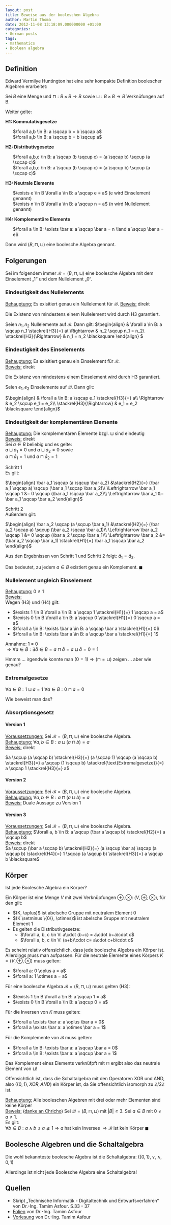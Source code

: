 ```yaml
---
layout: post
title: Beweise aus der booleschen Algebra
author: Martin Thoma
date: 2012-11-08 13:18:09.000000000 +01:00
categories:
- German posts
tags:
- mathematics
- Boolean algebra
---
```

## Definition
Edward Vermilye Huntington hat eine sehr kompakte Definition boolescher
Algebren erarbeitet:

Sei $B$ eine Menge und $\sqcap: B \times B \rightarrow B$ sowie
$\sqcup: B \times B \rightarrow B$ Verkn&uuml;fungen auf B.

Weiter gelte:

<strong>H1: Kommutativgesetze</strong>
<ul style="list-style-type:none;">
  <li>$\forall a,b \in B: a \sqcap b = b \sqcap a$</li>
  <li>$\forall a,b \in B: a \sqcup b = b \sqcup a$</li>
</ul>

<strong>H2: Distributivgesetze</strong>
<ul style="list-style-type:none;">
  <li>$\forall a,b,c \in B: a \sqcap (b \sqcup c) = (a \sqcap b) \sqcup (a \sqcap c)$</li>
  <li>$\forall a,b,c \in B: a \sqcup (b \sqcap c) = (a \sqcup b) \sqcup (a \sqcap c)$</li>
</ul>

<strong>H3: Neutrale Elemente</strong>
<ul style="list-style-type:none;">
  <li>$\exists e \in B \forall a \in B: a \sqcap e = a$ (e wird Einselement genannt)</li>
  <li>$\exists n \in B \forall a \in B: a \sqcup n = a$ (n wird Nullelement genannt)</li>
</ul>

<strong>H4: Komplement&auml;re Elemente</strong>
<ul style="list-style-type:none;">
  <li>$\forall a \in B: \exists \bar a: a \sqcap \bar a = n \land a \sqcup \bar a = e$</li>
</ul>

Dann wird $(B, \sqcap, \sqcup)$ eine boolesche Algebra gennant.

## Folgerungen
Sei im folgendem immer $\mathcal{B} = (B, \sqcap, \sqcup)$ eine boolesche
Algebra mit dem Einselement &bdquo;1&ldquo; und dem Nullelement
&bdquo;0&ldquo;.

### Eindeutigkeit des Nullelements
<u>Behauptung:</u> Es exisitiert genau ein Nullelement f&uuml;r $\mathcal{B}$.
<u>Beweis:</u> direkt

Die Existenz von mindestens einem Nullelement wird durch H3 garantiert.

Seien $n_1, n_2$ Nullelemente auf $\mathcal{B}$. Dann gilt:
$\begin{align}
                           & \forall a \in B: a \sqcup n_1 \stackrel{H3}{=} a\\
\Rightarrow                & n_2 \sqcup n_1 = n_2\\
\stackrel{H3}{\Rightarrow} & n_1 = n_2 \blacksquare
\end{align} $

### Eindeutigkeit des Einselements
<u>Behauptung:</u> Es exisitiert genau ein Einselement f&uuml;r $\mathcal{B}$.<br/>
<u>Beweis:</u> direkt

Die Existenz von mindestens einem Einselement wird durch H3 garantiert.

Seien $e_1, e_2$ Einselemente auf $\mathcal{B}$. Dann gilt:

$\begin{align}
                           & \forall a \in B: a \sqcap e_1 \stackrel{H3}{=} a\\
\Rightarrow                & e_2 \sqcup e_1 = e_2\\
\stackrel{H3}{\Rightarrow} & e_1 = e_2 \blacksquare
\end{align}$

### Eindeutigkeit der komplement&auml;ren Elemente
<u>Behauptung:</u> Die komplement&auml;ren Elemente bzgl. $\sqcup$ sind eindeutig<br/>
<u>Beweis:</u> direkt<br/>
Sei $a \in B$ beliebig und es gelte:<br/>
$a \sqcup \bar a_1 = 0$ und $a \sqcup \bar a_2 = 0$ sowie<br/>
$a \sqcap \bar a_1 = 1$ und $a \sqcap \bar a_2 = 1$

Schritt 1<br/>
Es gilt:

$\begin{align}
 \bar a_1 \sqcap (a \sqcup \bar a_2) &\stackrel{H2}{=} (\bar a_1 \sqcap a) \sqcup (\bar a_1 \sqcap \bar a_2)\\
\Leftrightarrow \bar a_1 \sqcap 1    &= 0 \sqcup (\bar a_1 \sqcap \bar a_2)\\
\Leftrightarrow \bar a_1             &= \bar a_1 \sqcap \bar a_2
\end{align}$

Schritt 2<br/>
Au&szlig;erdem gilt:

$\begin{align}
\bar a_2 \sqcap (a \sqcup \bar a_1) &\stackrel{H2}{=} (\bar a_2 \sqcap a) \sqcup (\bar a_2 \sqcap \bar a_1)\\
\Leftrightarrow \bar a_2 \sqcap 1   &= 0 \sqcup (\bar a_2 \sqcap \bar a_1)\\
\Leftrightarrow \bar a_2            &= (\bar a_2 \sqcap \bar a_1) \stackrel{H1}{=} \bar a_1 \sqcap \bar a_2
\end{align}$

Aus den Ergebnissen von Schritt 1 und Schritt 2 folgt:
$\bar a_1 = \bar a_2$.

Das bedeutet, zu jedem $a \in B$ existiert genau ein Komplement. $\blacksquare$


### Nullelement ungleich Einselement
<u>Behauptung:</u> $0 \neq 1$<br/>
<u>Beweis:</u><br/>
Wegen (H3) und (H4) gilt:
<ul>
  <li>$\exists 1 \in B \forall a \in B: a \sqcap 1 \stackrel{H1}{=} 1 \sqcap a = a$</li>
  <li>$\exists 0 \in B \forall a \in B: a \sqcup 0 \stackrel{H1}{=} 0 \sqcup a = a$</li>
  <li>$\forall a \in B: \exists \bar a \in B: a \sqcap \bar a \stackrel{H1}{=} 0$</li>
  <li>$\forall a \in B: \exists \bar a \in B: a \sqcup \bar a \stackrel{H1}{=} 1$</li>
</ul>

Annahme: 1 = 0<br/>
$\Rightarrow \forall a \in B: \exists \bar a \in B = a \sqcap \bar a = a \sqcup \bar a = 0 = 1$

Hmmm ... irgendwie konnte man $(0 = 1) \Rightarrow (\sqcap = \sqcup)$ zeigen
... aber wie genau?

### Extremalgesetze
$\forall a \in B: 1 \sqcup a = 1$
$\forall a \in B: 0 \sqcap a = 0$

Wie beweist man das?

### Absorptionsgesetz

#### Version 1
<u>Voraussetzungen:</u> Sei $\mathcal{B} = (B, \sqcap, \sqcup)$ eine boolesche Algebra.<br/>
<u>Behauptung:</u> $\forall a, b \in B: a \sqcup (a \sqcap b) = a$<br/>
<u>Beweis:</u> direkt

$a \sqcup (a \sqcap b) \stackrel{H3}{=} (a \sqcap 1) \sqcup (a \sqcap b) \stackrel{H3}{=} a \sqcap (1 \sqcup b) \stackrel{\text{Extremalgesetze}}{=} a \sqcap 1 \stackrel{H3}{=} a$

#### Version 2
<u>Voraussetzungen:</u> Sei $\mathcal{B} = (B, \sqcap, \sqcup)$ eine boolesche Algebra.<br/>
<u>Behauptung:</u> $\forall a, b \in B: a \sqcap (a \sqcup b) = a$<br/>
<u>Beweis:</u> Duale Aussage zu Version 1<br/>

#### Version 3
<u>Voraussetzungen:</u> Sei $\mathcal{B} = (B, \sqcap, \sqcup)$ eine boolesche Algebra.<br/>
<u>Behauptung:</u> $\forall a, b \in B: a \sqcup (\bar a \sqcap b) \stackrel{H2}{=} a \sqcup b$<br/>
<u>Beweis:</u> direkt<br/>
$a \sqcup (\bar a \sqcap b) \stackrel{H2}{=} (a \sqcup \bar a) \sqcap (a \sqcup b) \stackrel{H4}{=} 1 \sqcap (a \sqcup b) \stackrel{H3}{=} a \sqcup b \blacksquare$

## Körper
Ist jede Boolesche Algebra ein K&ouml;rper?

Ein K&ouml;rper ist eine Menge $V$ mit zwei Verkn&uuml;pfungen
$\oplus, \otimes$: $(V, \oplus, \otimes)$, f&uuml;r den gilt:
<ul>
  <li>$(K, \oplus)$ ist abelsche Gruppe mit neutralem Element 0</li>
  <li>$(K \setminus \{0\}, \otimes)$ ist abelsche Gruppe mit neutralem Element 1</li>
  <li>Es gelten die Distributivgesetze:
    <ul>
      <li>$\forall a, b, c \in V: a\cdot (b+c) = a\cdot b+a\cdot c$</li>
      <li>$\forall a, b, c \in V: (a+b)\cdot c= a\cdot c+b\cdot c$</li>
    </ul>
  </li>
</ul>

Es scheint relativ offensichtlich, dass jede boolesche Algebra ein K&ouml;rper
ist. Allerdings muss man aufpassen. F&uuml;r die neutrale Elemente eines
K&ouml;rpers $K = (V, \oplus, \otimes)$ muss gelten:

<ul>
    <li>$\forall a: 0 \oplus a = a$</li>
    <li>$\forall a: 1 \otimes a = a$</li>
</ul>

F&uuml;r eine boolesche Algebra $\mathcal{B} = (B, \sqcap, \sqcup)$ muss gelten
(H3):

<ul>
  <li>$\exists 1 \in B \forall a \in B: a \sqcap 1 = a$</li>
  <li>$\exists 0 \in B \forall a \in B: a \sqcup 0 = a$</li>
</ul>


F&uuml;r die Inversen von $K$ muss gelten:

<ul>
  <li>$\forall a \exists \bar a: a \oplus \bar a = 0$</li>
  <li>$\forall a \exists \bar a: a \otimes \bar a = 1$</li>
</ul>


F&uuml;r die Komplemente von $\mathcal{B}$ muss gelten:

<ul>
  <li>$\forall a \in B: \exists \bar a: a \sqcap \bar a = 0$</li>
  <li>$\forall a \in B: \exists \bar a: a \sqcup \bar a = 1$</li>
</ul>

Das Komplement eines Elements verkn&uuml;fpft mit $\sqcap$ ergibt also das
neutrale Element von $\sqcup$!

Offensichtlich ist, dass die Schaltalgebra mit den Operatoren XOR und AND, also
$(\{0,1\}, XOR, AND)$ ein K&ouml;rper ist, da Sie offensichtlich isomorph zu
$\mathbb{Z}/2\mathbb{Z}$ ist.

<u>Behauptung:</u> Alle booleschen Algebren mit drei oder mehr Elementen sind keine K&ouml;rper<br/>
<u>Beweis:</u> (<a href="http://de.wikipedia.org/wiki/Diskussion:Darstellungssatz_f%C3%BCr_Boolesche_Algebren#Beziehung zu K&ouml;rpern">danke an Chricho</a>)
Sei $\mathcal{B} = (B, \sqcap, \sqcup)$ mit $|B| \geq 3$. Sei $a \in B$ mit $0 \neq a \neq 1$.
<br/>
Es gilt:<br/>
$\forall b \in B: a \land b \leq a \lneq 1 \Rightarrow a$ hat kein Inverses $\Rightarrow \mathcal{B}$ ist kein K&ouml;rper $\blacksquare$


## Boolesche Algebren und die Schaltalgebra
Die wohl bekannteste boolesche Algebra ist die Schaltalgebra:
$(\{0,1\}, \lor, \land, 0, 1)$

Allerdings ist nicht jede Boolesche Algebra eine Schaltalgebra!

## Quellen

<ul>
  <li>Skript &bdquo;Technische Informatik - Digitaltechnik und Entwurfsverfahren&ldquo; von Dr.-Ing. Tamim Asfour. S.33 - 37</li>
  <li><a href="http://ti.ira.uka.de/TI-1/Vorlesung/Vorlesung.php">Folien</a> von Dr.-Ing. Tamim Asfour</li>
  <li><a href="http://youtu.be/2G-MQPKylPA?t=38m12s">Vorlesung</a> von Dr.-Ing. Tamim Asfour</li>
</ul>
